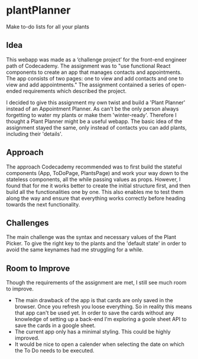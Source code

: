 # plantPlanner
Make to-do lists for all your plants

## Idea
This webapp was made as a ‘challenge project’ for the front-end engineer path of Codecademy. The assignment was to "use functional React components to create an app that manages contacts and appointments. The app consists of two pages: one to view and add contacts and one to view and add appointments." The assignment contained a series of open-ended requirements which described the project. 

I decided to give this assignment my own twist and build a 'Plant Planner' instead of an Appointment Planner. As can't be the only person always forgetting to water my plants or make them 'winter-ready'. Therefore I thought a Plant Planner might be a useful webapp. The basic idea of the assignment stayed the same, only instead of contacts you can add plants, including their 'details'. 

## Approach
The approach Codecademy recommended was to first build the stateful components (App, ToDoPage, PlantsPage) and work your way down to the stateless components, all the while passing values as props. However, I found that for me it works better to create the initial structure first, and then build all the functionalities one by one. This also enables me to test them along the way and ensure that everything works correctly before heading towards the next functionality. 

## Challenges
The main challenge was the syntax and necessary values of the Plant Picker. To give the right key to the plants and the 'default state' in order to avoid the same keynames had me struggling for a while. 

## Room to Improve
Though the requirements of the assignment are met, I still see much room to improve. 
+ The main drawback of the app is that cards are only saved in the browser. Once you refresh you loose everything. So in reality this means that app can't be used yet. In order to save the cards without any knowledge of setting up a back-end I'm exploring a goole sheet API to save the cards in a google sheet. 
+ The current app only has a minimal styling. This could be highly improved. 
+ It would be nice to open a calender when selecting the date on which the To Do needs to be executed. 

